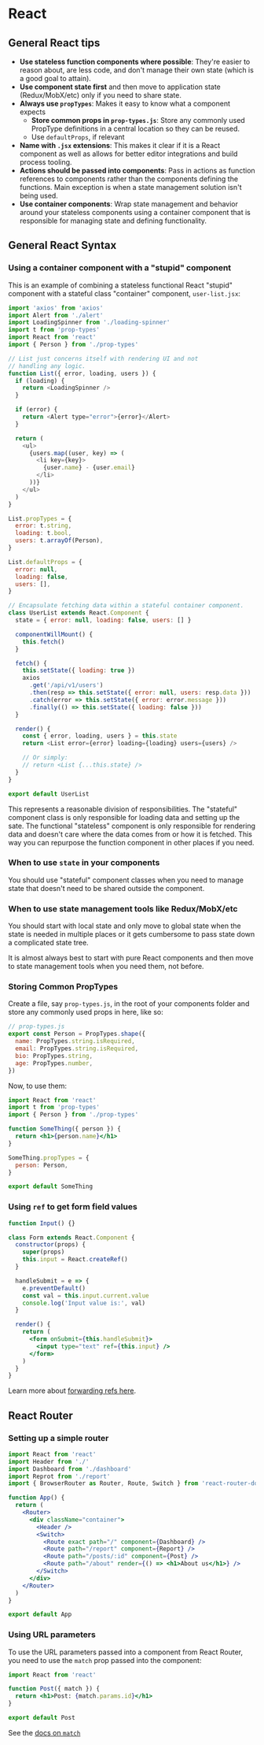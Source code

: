 # React

## General React tips

* **Use stateless function components where possible**: They're easier to reason about, are less code, and don't manage their own state (which is a good goal to attain).
* **Use component state first** and then move to application state (Redux/MobX/etc) only if you need to share state.
* **Always use `propTypes`**: Makes it easy to know what a component expects
  * **Store common props in `prop-types.js`**: Store any commonly used PropType definitions in a central location so they can be reused.
  * Use `defaultProps`, if relevant
* **Name with `.jsx` extensions**: This makes it clear if it is a React component as well as allows for better editor integrations and build process tooling.
* **Actions should be passed into components**: Pass in actions as function references to components rather than the components defining the functions. Main exception is when a state management solution isn't being used.
* **Use container components**: Wrap state management and behavior around your stateless components using a container component that is responsible for managing state and defining functionality.

## General React Syntax

### Using a container component with a "stupid" component

This is an example of combining a stateless functional React "stupid" component with a stateful class "container" component, `user-list.jsx`:

```js
import 'axios' from 'axios'
import Alert from './alert'
import LoadingSpinner from './loading-spinner'
import t from 'prop-types'
import React from 'react'
import { Person } from './prop-types'

// List just concerns itself with rendering UI and not
// handling any logic.
function List({ error, loading, users }) {
  if (loading) {
    return <LoadingSpinner />
  }

  if (error) {
    return <Alert type="error">{error}</Alert>
  }

  return (
    <ul>
      {users.map((user, key) => (
        <li key={key}>
          {user.name} - {user.email}
        </li>
      ))}
    </ul>
  )
}

List.propTypes = {
  error: t.string,
  loading: t.bool,
  users: t.arrayOf(Person),
}

List.defaultProps = {
  error: null,
  loading: false,
  users: [],
}

// Encapsulate fetching data within a stateful container component.
class UserList extends React.Component {
  state = { error: null, loading: false, users: [] }

  componentWillMount() {
    this.fetch()
  }

  fetch() {
    this.setState({ loading: true })
    axios
      .get('/api/v1/users')
      .then(resp => this.setState({ error: null, users: resp.data }))
      .catch(error => this.setState({ error: error.message }))
      .finally(() => this.setState({ loading: false }))
  }

  render() {
    const { error, loading, users } = this.state
    return <List error={error} loading={loading} users={users} />

    // Or simply:
    // return <List {...this.state} />
  }
}

export default UserList
```

This represents a reasonable division of responsibilities. The "stateful" component class is only responsible for loading data and setting up the sate. The functional "stateless" component is only responsible for rendering data and doesn't care where the data comes from or how it is fetched. This way you can repurpose the function component in other places if you need.

### When to use `state` in your components

You should use "stateful" component classes when you need to manage state that doesn't need to be shared outside the component.

### When to use state management tools like Redux/MobX/etc

You should start with local state and only move to global state when the state is needed in multiple places or it gets cumbersome to pass state down a complicated state tree.

It is almost always best to start with pure React components and then move to state management tools when you need them, not before.

### Storing Common PropTypes

Create a file, say `prop-types.js`, in the root of your components folder and store any commonly used props in here, like so:

```jsx
// prop-types.js
export const Person = PropTypes.shape({
  name: PropTypes.string.isRequired,
  email: PropTypes.string.isRequired,
  bio: PropTypes.string,
  age: PropTypes.number,
})
```

Now, to use them:

```jsx
import React from 'react'
import t from 'prop-types'
import { Person } from './prop-types'

function SomeThing({ person }) {
  return <h1>{person.name}</h1>
}

SomeThing.propTypes = {
  person: Person,
}

export default SomeThing
```

### Using `ref` to get form field values

```jsx
function Input() {}

class Form extends React.Component {
  constructor(props) {
    super(props)
    this.input = React.createRef()
  }

  handleSubmit = e => {
    e.preventDefault()
    const val = this.input.current.value
    console.log('Input value is:', val)
  }

  render() {
    return (
      <form onSubmit={this.handleSubmit}>
        <input type="text" ref={this.input} />
      </form>
    )
  }
}
```

Learn more about [forwarding refs here](https://reactjs.org/docs/forwarding-refs.html).

## React Router

### Setting up a simple router

```jsx
import React from 'react'
import Header from './'
import Dashboard from './dashboard'
import Reprot from './report'
import { BrowserRouter as Router, Route, Switch } from 'react-router-dom'

function App() {
  return (
    <Router>
      <div className="container">
        <Header />
        <Switch>
          <Route exact path="/" component={Dashboard} />
          <Route path="/report" component={Report} />
          <Route path="/posts/:id" component={Post} />
          <Route path="/about" render={() => <h1>About us</h1>} />
        </Switch>
      </div>
    </Router>
  )
}

export default App
```

### Using URL parameters

To use the URL parameters passed into a component from React Router, you need to use the `match` prop passed into the component:

```jsx
import React from 'react'

function Post({ match }) {
  return <h1>Post: {match.params.id}</h1>
}

export default Post
```

See the [docs on `match`](https://reacttraining.com/react-router/web/api/match)
